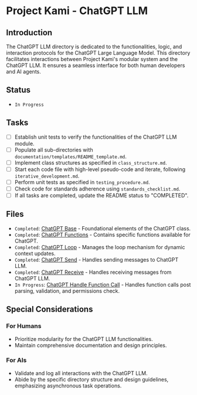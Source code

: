 # Project Kami - ChatGPT LLM

## Introduction
The ChatGPT LLM directory is dedicated to the functionalities, logic, and interaction protocols for the ChatGPT Large Language Model. This directory facilitates interactions between Project Kami's modular system and the ChatGPT LLM. It ensures a seamless interface for both human developers and AI agents.

## Status
- `In Progress`

## Tasks
- [ ] Establish unit tests to verify the functionalities of the ChatGPT LLM module.
- [ ] Populate all sub-directories with `documentation/templates/README_template.md`.
- [ ] Implement class structures as specified in `class_structure.md`.
- [ ] Start each code file with high-level pseudo-code and iterate, following `iterative_development.md`.
- [ ] Perform unit tests as specified in `testing_procedure.md`.
- [ ] Check code for standards adherence using `standards_checklist.md`.
- [ ] If all tasks are completed, update the README status to "COMPLETED".

## Files
- `Completed`: [ChatGPT Base](./chat_gpt_base.py) - Foundational elements of the ChatGPT class.
- `Completed`: [ChatGPT Functions](./chat_gpt_functions.py) - Contains specific functions available for ChatGPT.
- `Completed`: [ChatGPT Loop](./chat_gpt_loop.py) - Manages the loop mechanism for dynamic context updates.
- `Completed`: [ChatGPT Send](./chat_gpt_send.py) - Handles sending messages to ChatGPT LLM.
- `Completed`: [ChatGPT Receive](./chat_gpt_receive.py) - Handles receiving messages from ChatGPT LLM.
- `In Progress`: [ChatGPT Handle Function Call](./chat_gpt_handle_function_call.py) - Handles function calls post parsing, validation, and permissions check.

## Special Considerations
### For Humans
- Prioritize modularity for the ChatGPT LLM functionalities.
- Maintain comprehensive documentation and design principles.

### For AIs
- Validate and log all interactions with the ChatGPT LLM.
- Abide by the specific directory structure and design guidelines, emphasizing asynchronous task operations.
